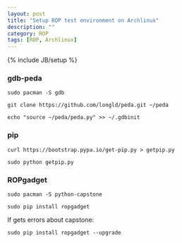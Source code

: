 ```yaml
---
layout: post
title: "Setup ROP test environment on Archlinux"
description: ""
category: ROP
tags: [ROP, Archlinux]
---
```

{% include JB/setup %}

### gdb-peda
`sudo pacman -S gdb`

`git clone https://github.com/longld/peda.git ~/peda`

`echo "source ~/peda/peda.py" >> ~/.gdbinit`



### pip
`curl https://bootstrap.pypa.io/get-pip.py > getpip.py`

`sudo python getpip.py`



### ROPgadget

`sudo pacman -S python-capstone`

`sudo pip install ropgadget`

If gets errors about capstone:

`sudo pip install ropgadget --upgrade`
